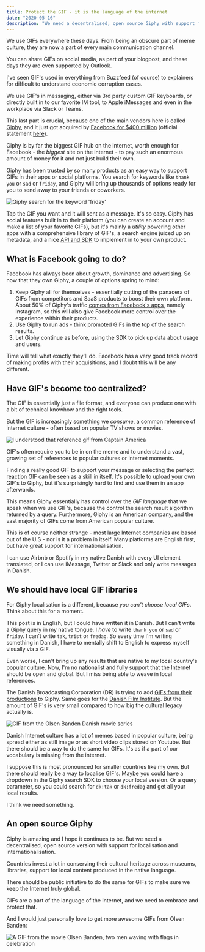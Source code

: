 ```yaml
---
title: Protect the GIF - it is the language of the internet
date: "2020-05-16"
description: "We need a decentralised, open source Giphy with support for global content."
---
```


We use GIFs everywhere these days. From being an obscure part of meme culture, they are now a part of every main communication channel.

You can share GIFs on social media, as part of your blogpost, and these days they are even supported by Outlook.

I've seen GIF's used in everything from Buzzfeed (of course) to explainers for difficult to understand economic corruption cases.

We use GIF's in messaging, either via 3rd party custom GIF keyboards, or directly built in to our favorite IM tool, to Apple iMessages and even in the workplace via Slack or Teams.

This last part is crucial, because one of the main vendors here is called [Giphy](https://giphy.com), and it just got acquired by [Facebook for $400 million](https://www.axios.com/scoop-facebook-to-buy-giphy-for-400-million-4a75a359-833b-484d-b15b-87e94d3de017.html) (official statement [here](https://about.fb.com/news/2020/05/welcome-giphy/)).

Giphy is by far the biggest GIF hub on the internet, worth enough for Facebook - the _biggest_ site on the internet - to pay such an enormous amount of money for it and not just build their own.

Giphy has been trusted by so many products as an easy way to support GIFs in their apps or social platforms. You search for keywords like `thank you` or `sad` or `friday`, and Giphy will bring up thousands of options ready for you to send away to your friends or coworkers.

![Giphy search for the keyword 'friday'](/images/giphy-search-friday.gif)

Tap the GIF you want and it will sent as a message. It's so easy. Giphy has social features built in to their platform (you can create an account and make a list of your favorite GIFs), but it's mainly a _utility_ powering other apps with a comprehensive library of GIF's, a search engine juiced up on metadata, and a nice [API and SDK](https://developers.giphy.com/) to implement in to your own product.

## What is Facebook going to do?

Facebook has always been about growth, dominance and advertising. So now that they own Giphy, a couple of options spring to mind:

1. Keep Giphy all for themselves - essentially cutting of the panacera of GIFs from competitors and SaaS products to boost their own platform. About 50% of Giphy's traffic [comes from Facebook's apps](https://about.fb.com/news/2020/05/welcome-giphy/), namely Instagram, so this will also give Facebook more control over the experience within their products.
2. Use Giphy to run ads - think promoted GIFs in the top of the search results.
3. Let Giphy continue as before, using the SDK to pick up data about usage and users.

Time will tell what exactly they'll do. Facebook has a very good track record of making profits with their acquisitions, and I doubt this will be any different.

## Have GIF's become too centralized?

The GIF is essentially just a file format, and everyone can produce one with a bit of technical knowhow and the right tools.

But the GIF is increasingly something we _consume_, a common reference of internet culture - often based on popular TV shows or movies.

![I understood that reference gif from Captain America](/images/captain-america.gif)

GIF's often require you to be in on the meme and to understand a vast, growing set of  references to popular cultures or internet moments.

Finding a really good GIF to support your message or selecting the perfect reaction GIF can be seen as a skill in itself. It's possible to upload your own GIF's to Giphy, but it's surprisingly hard to find and use them in an app afterwards.

This means Giphy essentially has control over the _GIF language_ that we speak when we use GIF's, because the control the search result algorithm returned by a query.
Furthermore, Giphy is an American company, and the vast majority of GIFs come from American popular culture.

This is of course neither strange - most large Internet companies are based out of the U.S - nor is it a problem in itself. Many platforms are English first, but have great support for internationalisation.

I can use Airbnb or Spotify in my native Danish with every UI element translated, or I can use iMessage, Twitter or Slack and only write messages in Danish.

## We should have local GIF libraries

For Giphy localisation is a different, because _you can't choose local GIFs_. Think about this for a moment.

This post is in English, but I could have written it in Danish. But I can't write a Giphy query in my native tongue. I _have_ to write `thank you` or `sad` or `friday`. I can't write `tak`, `trist` or `fredag`. So every time I'm writing something in Danish, I have to mentally shift to English to express myself visually via a GIF.

Even worse, I can't bring up any results that are native to my local country's popular culture. Now, I'm no nationalist and fully support that the Internet should be open and global. But I miss being able to weave in local references.

The Danish Broadcasting Corporation (DR) is trying to add [GIFs from their productions](https://giphy.com/danmarksradio/) to Giphy. Same goes for the [Danish Film Institute](https://giphy.com/filminstituttet). But the amount of GIF's is very small compared to how big the cultural legacy actually is.

![GIF from the Olsen Banden Danish movie series](/images/olsenbanden.gif)

Danish Internet culture has a lot of memes based in popular culture, being spread either as still image or as short video clips stored on Youtube. But there should be a way to do the same for GIFs. It's as if a part of our vocabulary is missing from the internet.

I suppose this is most pronounced for smaller countries like my own. But there should really be a way to localise GIF's.
Maybe you could have a dropdown in the Giphy search SDK to choose your local version.
Or a query parameter, so you could search for `dk:tak` or `dk:fredag` and get all your local results.

I think we need something.

## An open source Giphy

Giphy is amazing and I hope it continues to be. But we need a decentralised, open source version with support for localisation and internationalisation.

Countries invest a lot in conserving their cultural heritage across museums, libraries, support for local content produced in the native language.

There should be public initiative to do the same for GIFs to make sure we keep the Internet truly global.

GIFs are a part of the language of the Internet, and we need to embrace and protect that.

And I would just personally love to get more awesome GIFs from Olsen Banden:

![A GIF from the movie Olsen Banden, two men waving with flags in celebration](/images/olsenbanden2.gif)
